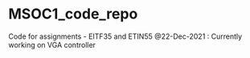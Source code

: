 # MSOC1_code_repo
Code for assignments - EITF35 and ETIN55
@22-Dec-2021 : Currently working on VGA controller 
